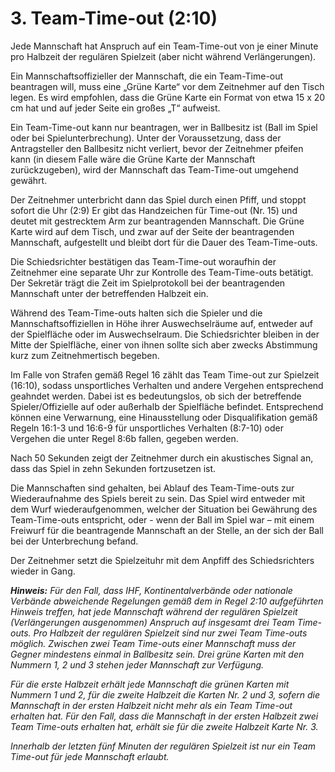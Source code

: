 # 3. Team-Time-out (2:10)
Jede Mannschaft hat Anspruch auf ein Team-Time-out von je einer Minute pro Halbzeit der regulären Spielzeit (aber nicht 
während Verlängerungen).

Ein Mannschaftsoffizieller der Mannschaft, die ein Team-Time-out beantragen will, muss eine „Grüne Karte“ vor dem 
Zeitnehmer auf den Tisch legen. Es wird empfohlen, dass die Grüne Karte ein Format von etwa 15 x 20 cm hat und auf jeder 
Seite ein großes „T“ aufweist.

Ein Team-Time-out kann nur beantragen, wer in Ballbesitz ist (Ball im Spiel oder bei Spielunterbrechung). Unter der 
Voraussetzung, dass der Antragsteller den Ballbesitz nicht verliert, bevor der Zeitnehmer pfeifen kann (in diesem Falle 
wäre die Grüne Karte der Mannschaft zurückzugeben), wird der Mannschaft das Team-Time-out umgehend gewährt.

Der Zeitnehmer unterbricht dann das Spiel durch einen Pfiff, und stoppt sofort die Uhr (2:9) Er gibt das Handzeichen für 
Time-out (Nr. 15) und deutet mit gestrecktem Arm zur beantragenden Mannschaft. Die Grüne Karte wird auf dem Tisch, und 
zwar auf der Seite der beantragenden Mannschaft, aufgestellt und bleibt dort für die Dauer des Team-Time-outs.

Die Schiedsrichter bestätigen das Team-Time-out woraufhin der Zeitnehmer eine separate Uhr zur Kontrolle des 
Team-Time-outs betätigt. Der Sekretär trägt die Zeit im Spielprotokoll bei der beantragenden Mannschaft unter der 
betreffenden Halbzeit ein.

Während des Team-Time-outs halten sich die Spieler und die Mannschaftsoffiziellen in Höhe ihrer Auswechselräume auf, 
entweder auf der Spielfläche oder im Auswechselraum. Die Schiedsrichter bleiben in der Mitte der Spielfläche, einer von 
ihnen sollte sich aber zwecks Abstimmung kurz zum Zeitnehmertisch begeben.

Im Falle von Strafen gemäß Regel 16 zählt das Team Time-out zur Spielzeit (16:10), sodass unsportliches Verhalten und 
andere Vergehen entsprechend geahndet werden. Dabei ist es bedeutungslos, ob sich der betreffende Spieler/Offizielle auf 
oder außerhalb der Spielfläche befindet. Entsprechend können eine Verwarnung, eine Hinausstellung oder Disqualifikation 
gemäß Regeln 16:1-3 und 16:6-9 für unsportliches Verhalten (8:7-10) oder Vergehen die unter Regel 8:6b fallen, gegeben 
werden.

Nach 50 Sekunden zeigt der Zeitnehmer durch ein akustisches Signal an, dass das Spiel in zehn Sekunden fortzusetzen ist.

Die Mannschaften sind gehalten, bei Ablauf des Team-Time-outs zur Wiederaufnahme des Spiels bereit zu sein. Das Spiel 
wird entweder mit dem Wurf wiederaufgenommen, welcher der Situation bei Gewährung des Team-Time-outs entspricht, oder - 
wenn der Ball im Spiel war – mit einem Freiwurf für die beantragende Mannschaft an der Stelle, an der sich der Ball bei 
der Unterbrechung befand.

Der Zeitnehmer setzt die Spielzeituhr mit dem Anpfiff des Schiedsrichters wieder in Gang.

***Hinweis:***
*Für den Fall, dass IHF, Kontinentalverbände oder nationale Verbände abweichende Regelungen gemäß dem in Regel 2:10 
aufgeführten Hinweis treffen, hat jede Mannschaft während der regulären Spielzeit (Verlängerungen ausgenommen) Anspruch 
auf insgesamt drei Team Time-outs. Pro Halbzeit der regulären Spielzeit sind nur zwei Team Time-outs möglich. Zwischen 
zwei Team Time-outs einer Mannschaft muss der Gegner mindestens einmal in Ballbesitz sein. Drei grüne Karten mit den 
Nummern 1, 2 und 3 stehen jeder Mannschaft zur Verfügung.*

*Für die erste Halbzeit erhält jede Mannschaft die grünen Karten mit Nummern 1 und 2, für die zweite Halbzeit die Karten 
Nr. 2 und 3, sofern die Mannschaft in der ersten Halbzeit nicht mehr als ein Team Time-out erhalten hat. Für den Fall, 
dass die Mannschaft in der ersten Halbzeit zwei Team Time-outs erhalten hat, erhält sie für die zweite Halbzeit Karte 
Nr. 3.*

*Innerhalb der letzten fünf Minuten der regulären Spielzeit ist nur ein Team Time-out für jede Mannschaft erlaubt.*



